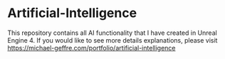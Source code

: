 # Artificial-Intelligence
This repository contains all AI functionality that I have created in Unreal Engine 4. If you would like to see more details explanations, please visit https://michael-geffre.com/portfolio/artificial-intelligence
